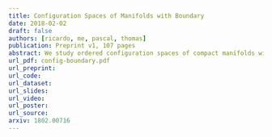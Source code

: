 ```yaml
---
title: Configuration Spaces of Manifolds with Boundary
date: 2018-02-02
draft: false
authors: [ricardo, me, pascal, thomas]
publication: Preprint v1, 107 pages
abstract: We study ordered configuration spaces of compact manifolds with boundary. We show that for a large class of such manifolds, the real homotopy type of the configuration spaces only depends on the real homotopy type of the pair consisting of the manifold and its boundary. We moreover describe explicit real models of these configuration spaces using three different approaches. We do this by adapting previous constructions for configuration spaces of closed manifolds which relied on Kontsevich's proof of the formality of the little disks operads. We also prove that our models are compatible with the richer structure of configuration spaces, respectively a module over the Swiss-Cheese operad, a module over the associative algebra of configurations in a collar around the boundary of the manifold, and a module over the little disks operad.
url_pdf: config-boundary.pdf
url_preprint:
url_code:
url_dataset:
url_slides:
url_video:
url_poster:
url_source:
arxiv: 1802.00716
---
```

